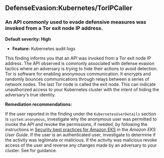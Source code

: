 DefenseEvasion:Kubernetes/TorIPCaller
-------------------------------------


### An API commonly used to evade defensive measures was invoked from a Tor exit node IP address.


**Default severity: High**


 * **Feature:** Kubernetes audit logs

This finding informs you that an API was invoked from a Tor exit node IP address. The API observed is commonly associated with defense evasion tactics where an adversary is trying to hide their actions to avoid detection. Tor is software for enabling anonymous communication. It encrypts and randomly bounces communications through relays between a series of network nodes. The last Tor node is called the exit node. This can indicate unauthorized access to your Kubernetes cluster with the intent of hiding the adversary's true identity. 


**Remediation recommendations:**


If the user reported in the finding under the `KubernetesUserDetails` section is `system:anonymous`, investigate why the anonymous user was permitted to invoke the API and revoke the permissions, if needed, by following the instructions in [Security best practices for Amazon EKS](https://docs.aws.amazon.com/eks/latest/userguide/security-best-practices.html) in the *Amazon EKS User Guide*. If the user is an authenticated user, investigate to determine if the activity was legitimate or malicious. If the activity was malicious revoke access of the user and reverse any changes made by an adversary to your cluster. See  for guidance.

